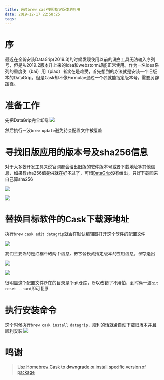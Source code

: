 ```yaml
---
title: 通过brew cask按照指定版本的应用
date: 2019-12-17 22:58:25
tags:
---
```


# 序

最近在全新安装DataGrip(2019.3)的时候发现使用以前的洗白工具无法输入序列号，但是从2019.2版本升上来的idea和webstorm却能正常使用。作为一名idea系列的重度使（bai）用（piao）者实在是难受，首先想到的办法就是安装一个旧版本的DataGrip。但是Cask却不像Formulae通过一个@就能指定版本号，需要另辟蹊径。

# 准备工作

先把DataGrip完全卸载
![](https://i.loli.net/2019/12/17/cEWU3ZDBgvsYKHt.png)

然后执行一波`brew update`避免待会配置文件被覆盖

# 寻找旧版应用的版本号及sha256信息

对于大多数开发工具来说官网都会给出旧版的软件版本号或者下载地址等其他信息，如果有sha256值提供就在好不过了，可惜[DataGrip](https://www.jetbrains.com/datagrip/download/other.html)没有给出，只好下载回来自己算sha256

![](https://i.loli.net/2019/12/17/QNCOB5ZTRifz3Mu.png)

![](https://i.loli.net/2019/12/17/gVTJ1B6ewIvcLus.png)

# 替换目标软件的Cask下载源地址

执行`brew cask edit datagrip`就会在默认编辑器打开这个软件的配置文件

![](https://i.loli.net/2019/12/17/UnozwtJDTMFXYh9.png)

我们主要改的是红框中的两个信息，把它替换成指定版本的应用信息，保存退出

![](https://i.loli.net/2019/12/17/r569XZWOVjmcEwo.png)

![](https://i.loli.net/2019/12/17/tLVYFqg8nT2bKGz.png)

很明显这个配置文件所在的目录是个git仓库，所以改错了不用怕，到时候一波`git reset --hard`即可复原

# 执行安装命令

这个时候执行`brew cask install datagrip`，顺利的话就会自动下载旧版本并且顺利安装
![](https://i.loli.net/2019/12/17/oaHz1MYjsRQ9wp6.png)

# 鸣谢

> [Use Homebrew Cask to downgrade or install specific version of package](https://zeckli.github.io/en/2016/11/05/use-homebrew-cask-to-downgrad-or-install-en.html)

